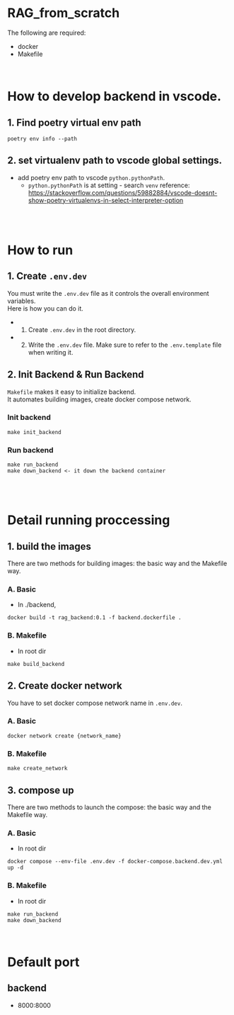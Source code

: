 # RAG_from_scratch
The following are required:
- docker
- Makefile

<br>

# How to develop backend in vscode.
## 1. Find poetry virtual env path
```shell
poetry env info --path
```
## 2. set virtualenv path to vscode global settings.
- add poetry env path to vscode `python.pythonPath`.
  - `python.pythonPath` is at setting - search `venv`
reference: https://stackoverflow.com/questions/59882884/vscode-doesnt-show-poetry-virtualenvs-in-select-interpreter-option

<br><br>

# How to run
## 1. Create `.env.dev`
You must write the `.env.dev` file as it controls the overall environment variables. <br>
Here is how you can do it.
- 1. Create `.env.dev` in the root directory.
- 2. Write the `.env.dev` file. Make sure to refer to the `.env.template` file when writing it.

## 2. Init Backend & Run Backend
`Makefile` makes it easy to initialize backend. <br>
It automates building images, create docker compose network.

### Init backend
```shell
make init_backend
```
### Run backend
```shell
make run_backend
make down_backend <- it down the backend container
```

<br><br>

# Detail running proccessing
## 1. build the images
There are two methods for building images: the basic way and the Makefile way.
### A. Basic
- In ./backend,
```shell
docker build -t rag_backend:0.1 -f backend.dockerfile .
```
### B. Makefile
- In root dir
```shell
make build_backend
```
## 2. Create docker network
You have to set docker compose network name in `.env.dev`.

### A. Basic
``` shell
docker network create {network_name}
```
### B. Makefile
```shell
make create_network
```
## 3. compose up
There are two methods to launch the compose: the basic way and the Makefile way.
### A. Basic
- In root dir
```shell
docker compose --env-file .env.dev -f docker-compose.backend.dev.yml up -d
```
### B. Makefile
- In root dir
```shell
make run_backend
make down_backend
```

<br>

# Default port
## backend
- 8000:8000

<br>
